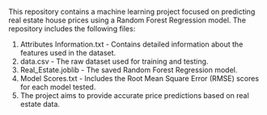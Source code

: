 This repository contains a machine learning project focused on predicting real estate house prices using a Random Forest Regression model. The repository includes the following files:
1. Attributes Information.txt - Contains detailed information about the features used in the dataset.
2. data.csv - The raw dataset used for training and testing.
3. Real_Estate.joblib - The saved Random Forest Regression model.
4. Model Scores.txt - Includes the Root Mean Square Error (RMSE) scores for each model tested.
5. The project aims to provide accurate price predictions based on real estate data.
